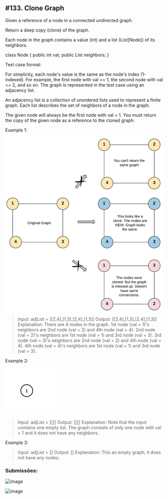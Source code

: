 ## #133. Clone Graph

Given a reference of a node in a connected undirected graph.

Return a deep copy (clone) of the graph.

Each node in the graph contains a value (int) and a list (List[Node]) of its neighbors.

class Node {
    public int val;
    public List<Node> neighbors;
}
 

Test case format:

For simplicity, each node's value is the same as the node's index (1-indexed). For example, the first node with val == 1, the second node with val == 2, and so on. The graph is represented in the test case using an adjacency list.

An adjacency list is a collection of unordered lists used to represent a finite graph. Each list describes the set of neighbors of a node in the graph.

The given node will always be the first node with val = 1. You must return the copy of the given node as a reference to the cloned graph.

 

Example 1:

![image](./images/ex1.png)


>Input: adjList = [[2,4],[1,3],[2,4],[1,3]]
>Output: [[2,4],[1,3],[2,4],[1,3]]
>Explanation: There are 4 nodes in the graph.
>1st node (val = 1)'s neighbors are 2nd node (val = 2) and 4th node (val = 4).
>2nd node (val = 2)'s neighbors are 1st node (val = 1) and 3rd node (val = 3).
>3rd node (val = 3)'s neighbors are 2nd node (val = 2) and 4th node (val = 4).
>4th node (val = 4)'s neighbors are 1st node (val = 1) and 3rd node (val = 3).

Example 2:

![image](./images/ex2.png)


>Input: adjList = [[]]
>Output: [[]]
>Explanation: Note that the input contains one empty list. The graph consists of only one node with val = 1 and it does not have any neighbors.

Example 3:

>Input: adjList = []
>Output: []
>Explanation: This an empty graph, it does not have any nodes.

### Submissões: 

![image](./images/)

![image](./images/)
